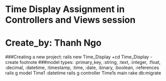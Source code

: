 Time Display Assignment in Controllers and Views session
========================================================
Create_by: Thanh Ngo
=====================
###Creating a new project:
rails new Time_Display
+cd Time_Display
-create footnote
###model types:
:primary_key, :string, :text, :integer, :float, :decimal, :datetime, :timestamp,
:time, :date, :binary, :boolean, :references
rails g model Time1 :datetime
rails g controller Time1s main
rake db:migrate
